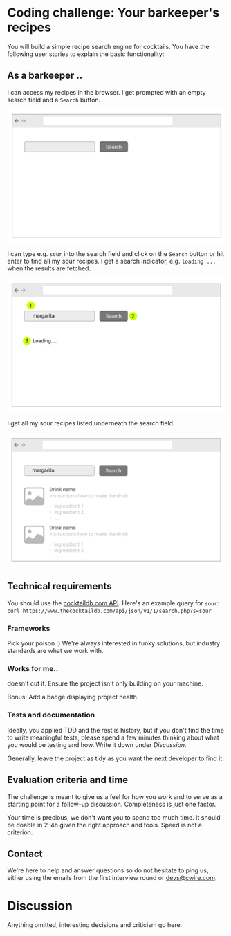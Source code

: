 
# Coding challenge: Your barkeeper's recipes

You will build a simple recipe search engine for cocktails. You have the following user stories
to explain the basic functionality:

## As a barkeeper ..

I can access my recipes in the browser. I get prompted with an empty search field and a `Search` button.

![Mockup, empty input](images/mockup_empty.png "Mockup, empty input")

I can type e.g. `sour` into the search field and click on the `Search` button or hit enter to find all my sour recipes.
I get a search indicator, e.g. ``loading ...`` when the results are fetched.

![Mockup, search](images/mockup_search.png "Mockup, search")

I get all my sour recipes listed underneath the search field.

![Mockup, results](images/mockup_results.png "Mockup, results")

## Technical requirements

You should use the [cocktaildb.com API](https://www.thecocktaildb.com/api.php).
Here's an example query for `sour`: `curl https://www.thecocktaildb.com/api/json/v1/1/search.php?s=sour`

### Frameworks

Pick your poison :) We're always interested in funky solutions, but industry standards are what we work with.

### Works for me..

doesn't cut it. Ensure the project isn't only building on your machine.

Bonus: Add a badge displaying project health.

### Tests and documentation

Ideally, you applied TDD and the rest is history, but if you don't find the time to write meaningful tests,
please spend a few minutes thinking about what you would be testing and how. Write it down under
_Discussion_.

Generally, leave the project as tidy as you want the next developer to find it.  

## Evaluation criteria and time

The challenge is meant to give us a feel for how you work and to serve as a starting point for
a follow-up discussion. Completeness is just one factor.

Your time is precious, we don't want you to spend too much time. It should be doable in 2-4h given the right approach 
and tools. Speed is not a criterion.

## Contact

We're here to help and answer questions so do not hesitate to ping us, either using the emails from the first interview 
round or [devs@cwire.com](mailto:devs@cwire.com).

# Discussion

Anything omitted, interesting decisions and criticism go here.
